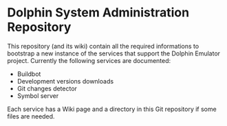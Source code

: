 Dolphin System Administration Repository
========================================

This repository (and its wiki) contain all the required informations to
bootstrap a new instance of the services that support the Dolphin Emulator
project. Currently the following services are documented:

* Buildbot
* Development versions downloads
* Git changes detector
* Symbol server

Each service has a Wiki page and a directory in this Git repository if some
files are needed.
